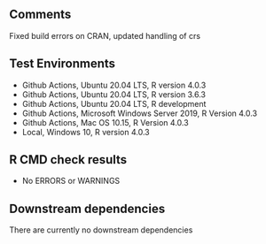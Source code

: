 ## Comments
Fixed build errors on CRAN, updated handling of crs

## Test Environments
- Github Actions, Ubuntu 20.04 LTS, R version 4.0.3
- Github Actions, Ubuntu 20.04 LTS, R version 3.6.3
- Github Actions, Ubuntu 20.04 LTS, R development
- Github Actions, Microsoft Windows Server 2019, R Version 4.0.3
- Github Actions, Mac OS 10.15, R Version 4.0.3
- Local, Windows 10, R version 4.0.3

## R CMD check results
- No ERRORS or WARNINGS

## Downstream dependencies
There are currently no downstream dependencies